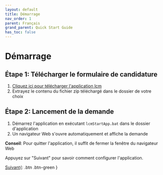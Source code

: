 ```yaml
---
layout: default
title: Démarrage
nav_order: 1
parent: Français
grand_parent: Quick Start Guide
has_toc: false
---
```


# Démarrage
## Étape 1: Télécharger le formulaire de candidature
1. <a href="https://downgit.github.io/#/home?url=https://github.com/hslu-ige-laes/lcm" download>Cliquez ici pour télécharger l'application lcm</a>
1. Extrayez le contenu du fichier zip téléchargé dans le dossier de votre choix


## Étape 2: Lancement de la demande
1. Démarrez l'application en exécutant `lcmStartApp.bat` dans le dossier d'application
1. Un navigateur Web s'ouvre automatiquement et affiche la demande

**Conseil**: Pour quitter l'application, il suffit de fermer la fenêtre du navigateur Web

Appuyez sur "Suivant" pour savoir comment configurer l'application.

[Suivant](https://hslu-ige-laes.github.io/lcm/docs/quickStartGuide/fr/configuration/){: .btn .btn-green }
